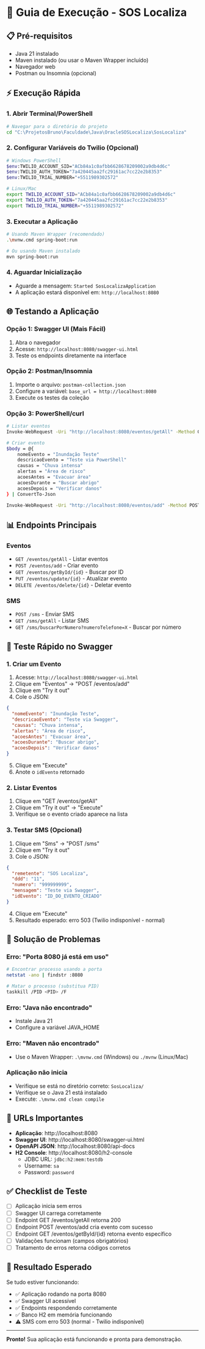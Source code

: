 # 🚀 Guia de Execução - SOS Localiza

## 📋 Pré-requisitos
- Java 21 instalado
- Maven instalado (ou usar o Maven Wrapper incluído)
- Navegador web
- Postman ou Insomnia (opcional)

## ⚡ Execução Rápida

### 1. Abrir Terminal/PowerShell
```bash
# Navegar para o diretório do projeto
cd "C:\ProjetosBruno\Faculdade\Java\OracleSOSLocaliza\SosLocaliza"
```

### 2. Configurar Variáveis do Twilio (Opcional)
```bash
# Windows PowerShell
$env:TWILIO_ACCOUNT_SID="ACb84a1c0afbb6628678209002a9db4d6c"
$env:TWILIO_AUTH_TOKEN="7a420445aa2fc29161ac7cc22e2b8353"
$env:TWILIO_TRIAL_NUMBER="+5511989302572"

# Linux/Mac
export TWILIO_ACCOUNT_SID="ACb84a1c0afbb6628678209002a9db4d6c"
export TWILIO_AUTH_TOKEN="7a420445aa2fc29161ac7cc22e2b8353"
export TWILIO_TRIAL_NUMBER="+5511989302572"
```

### 3. Executar a Aplicação
```bash
# Usando Maven Wrapper (recomendado)
.\mvnw.cmd spring-boot:run

# Ou usando Maven instalado
mvn spring-boot:run
```

### 4. Aguardar Inicialização
- Aguarde a mensagem: `Started SosLocalizaApplication`
- A aplicação estará disponível em: `http://localhost:8080`

## 🌐 Testando a Aplicação

### Opção 1: Swagger UI (Mais Fácil)
1. Abra o navegador
2. Acesse: `http://localhost:8080/swagger-ui.html`
3. Teste os endpoints diretamente na interface

### Opção 2: Postman/Insomnia
1. Importe o arquivo: `postman-collection.json`
2. Configure a variável: `base_url = http://localhost:8080`
3. Execute os testes da coleção

### Opção 3: PowerShell/curl
```bash
# Listar eventos
Invoke-WebRequest -Uri "http://localhost:8080/eventos/getAll" -Method GET

# Criar evento
$body = @{
    nomeEvento = "Inundação Teste"
    descricaoEvento = "Teste via PowerShell"
    causas = "Chuva intensa"
    alertas = "Área de risco"
    acoesAntes = "Evacuar área"
    acoesDurante = "Buscar abrigo"
    acoesDepois = "Verificar danos"
} | ConvertTo-Json

Invoke-WebRequest -Uri "http://localhost:8080/eventos/add" -Method POST -Body $body -ContentType "application/json"
```

## 📊 Endpoints Principais

### Eventos
- `GET /eventos/getAll` - Listar eventos
- `POST /eventos/add` - Criar evento
- `GET /eventos/getById/{id}` - Buscar por ID
- `PUT /eventos/update/{id}` - Atualizar evento
- `DELETE /eventos/delete/{id}` - Deletar evento

### SMS
- `POST /sms` - Enviar SMS
- `GET /sms/getAll` - Listar SMS
- `GET /sms/buscarPorNumero?numeroTelefone=X` - Buscar por número

## 🧪 Teste Rápido no Swagger

### 1. Criar um Evento
1. Acesse: `http://localhost:8080/swagger-ui.html`
2. Clique em "Eventos" → "POST /eventos/add"
3. Clique em "Try it out"
4. Cole o JSON:
```json
{
  "nomeEvento": "Inundação Teste",
  "descricaoEvento": "Teste via Swagger",
  "causas": "Chuva intensa",
  "alertas": "Área de risco",
  "acoesAntes": "Evacuar área",
  "acoesDurante": "Buscar abrigo",
  "acoesDepois": "Verificar danos"
}
```
5. Clique em "Execute"
6. Anote o `idEvento` retornado

### 2. Listar Eventos
1. Clique em "GET /eventos/getAll"
2. Clique em "Try it out" → "Execute"
3. Verifique se o evento criado aparece na lista

### 3. Testar SMS (Opcional)
1. Clique em "Sms" → "POST /sms"
2. Clique em "Try it out"
3. Cole o JSON:
```json
{
  "remetente": "SOS Localiza",
  "ddd": "11",
  "numero": "999999999",
  "mensagem": "Teste via Swagger",
  "idEvento": "ID_DO_EVENTO_CRIADO"
}
```
4. Clique em "Execute"
5. Resultado esperado: erro 503 (Twilio indisponível - normal)

## 🔧 Solução de Problemas

### Erro: "Porta 8080 já está em uso"
```bash
# Encontrar processo usando a porta
netstat -ano | findstr :8080

# Matar o processo (substitua PID)
taskkill /PID <PID> /F
```

### Erro: "Java não encontrado"
- Instale Java 21
- Configure a variável JAVA_HOME

### Erro: "Maven não encontrado"
- Use o Maven Wrapper: `.\mvnw.cmd` (Windows) ou `./mvnw` (Linux/Mac)

### Aplicação não inicia
- Verifique se está no diretório correto: `SosLocaliza/`
- Verifique se o Java 21 está instalado
- Execute: `.\mvnw.cmd clean compile`

## 📱 URLs Importantes

- **Aplicação**: http://localhost:8080
- **Swagger UI**: http://localhost:8080/swagger-ui.html
- **OpenAPI JSON**: http://localhost:8080/api-docs
- **H2 Console**: http://localhost:8080/h2-console
  - JDBC URL: `jdbc:h2:mem:testdb`
  - Username: `sa`
  - Password: `password`

## ✅ Checklist de Teste

- [ ] Aplicação inicia sem erros
- [ ] Swagger UI carrega corretamente
- [ ] Endpoint GET /eventos/getAll retorna 200
- [ ] Endpoint POST /eventos/add cria evento com sucesso
- [ ] Endpoint GET /eventos/getById/{id} retorna evento específico
- [ ] Validações funcionam (campos obrigatórios)
- [ ] Tratamento de erros retorna códigos corretos

## 🎯 Resultado Esperado

Se tudo estiver funcionando:
- ✅ Aplicação rodando na porta 8080
- ✅ Swagger UI acessível
- ✅ Endpoints respondendo corretamente
- ✅ Banco H2 em memória funcionando
- ⚠️ SMS com erro 503 (normal - Twilio indisponível)

---

**Pronto!** Sua aplicação está funcionando e pronta para demonstração.
